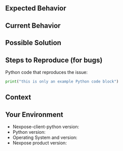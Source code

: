 <!--- Provide a general summary of the issue in the Title above. -->
<!--- Note that it is _not_ required to fill everything out; -->
<!--- sections that aren't relevant can be deleted. -->

## Expected Behavior
<!--- If you're describing a bug, tell us what should happen. -->
<!--- If you're suggesting a change/improvement, tell us how it should work. -->

## Current Behavior
<!--- If describing a bug, tell us what happens instead of the expected behavior. -->
<!--- If suggesting a change/improvement, explain the difference from current behavior. -->

## Possible Solution
<!--- Not obligatory, but suggest a fix/reason for the bug, -->
<!--- or ideas how to implement the addition or change. -->

## Steps to Reproduce (for bugs)
<!--- Provide an unambiguous set of steps to reproduce this bug. -->
<!--- Please include code to reproduce, if relevant. -->
<!--- If the code is too long, upload to gist.github.com and link it instead. -->

Python code that reproduces the issue:
```python
print("this is only an example Python code block")
```

## Context
<!--- How has this issue affected you? What are you trying to accomplish? -->
<!--- Providing context helps us come up with a solution that is most useful in the real world. -->

## Your Environment
<!--- Include as many relevant details about the environment where you experienced the bug. -->
<!--- Use 'python --version' to get your Python version. -->
* Nexpose-client-python version:
* Python version:
* Operating System and version:
* Nexpose product version:
